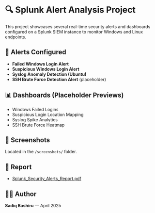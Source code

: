 # 🔍 Splunk Alert Analysis Project

This project showcases several real-time security alerts and dashboards configured on a Splunk SIEM instance to monitor Windows and Linux endpoints.

## 📌 Alerts Configured
- **Failed Windows Login Alert**
- **Suspicious Windows Login Alert**
- **Syslog Anomaly Detection (Ubuntu)**
- **SSH Brute Force Detection Alert** (placeholder)

## 📊 Dashboards (Placeholder Previews)
- Windows Failed Logins
- Suspicious Login Location Mapping
- Syslog Spike Analytics
- SSH Brute Force Heatmap

## 📁 Screenshots
Located in the `/screenshots/` folder.

## 📄 Report
- [Splunk_Security_Alerts_Report.pdf](Splunk_Security_Alerts_Report.pdf)

## 👨‍💻 Author
**Sadiq Bashiru** — April 2025
